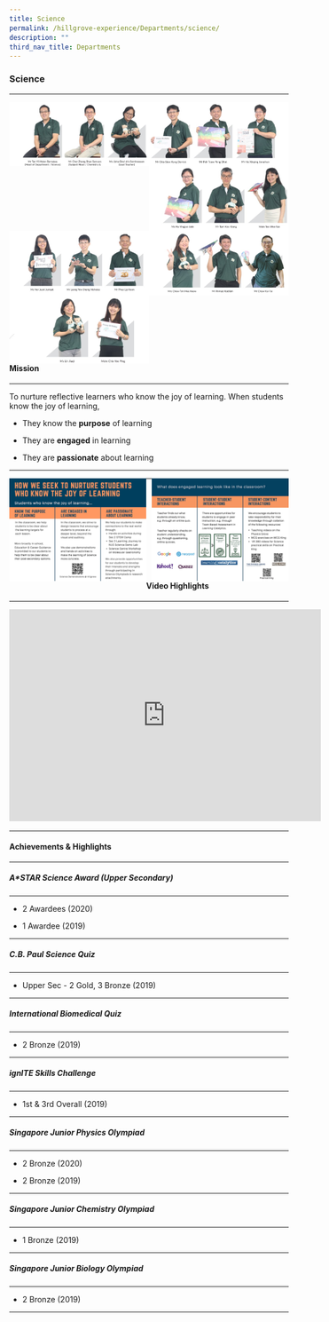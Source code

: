 ```yaml
---
title: Science
permalink: /hillgrove-experience/Departments/science/
description: ""
third_nav_title: Departments
---
```

### **Science**

------------------------------------------------------------------
<img src="/images/sci%201.jpg" 
     style="width:50%" align=left>
<img src="/images/sci%202.jpg" 
     style="width:50%" align=right>
<br><br><br><br><br>		 		 
<img src="/images/sci%203.jpg" 
     style="width:50%" align=left>
<img src="/images/sci%204.jpg" 
     style="width:50%" align=right>
<br><br><br><br><br>		 		 
<img src="/images/sci%205.jpg" 
     style="width:50%" align=left>
<img src="/images/sci%206.jpg" 
     style="width:50%" align=right>		 

------------------------------------------------------------------
<br><br><br>
#### **Mission**

------------------------------------------------------------------
To nurture reflective learners who know the joy of learning.
When students know the joy of learning,

*   They know the **purpose** of learning
    
*   They are **engaged** in learning
    
*   They are **passionate** about learning

------------------------------------------------------------------

<img src="/images/joy%20in%20learning%201.jpg" 
     style="width:49%" align=left>
<img src="/images/joy%20in%20learning%202.jpg" 
     style="width:49%" align=right>	
		 
------------------------------------------------------------------
#### **Video Highlights**

------------------------------------------------------------------

<iframe width="562" height="382" src="https://www.youtube.com/embed/lB7IXy19uyY" title="Science Demonstrations at Hillgrove" frameborder="0" allow="accelerometer; autoplay; clipboard-write; encrypted-media; gyroscope; picture-in-picture" allowfullscreen></iframe>

------------------------------------------------------------------
#### **Achievements & Highlights**

------------------------------------------------------------------
##### **A*STAR Science Award (Upper Secondary)**

------------------------------------------------------------------
*   2 Awardees (2020)
    
*   1 Awardee (2019)

------------------------------------------------------------------
##### **C.B. Paul Science Quiz**

------------------------------------------------------------------
* Upper Sec - 2 Gold, 3 Bronze (2019)

------------------------------------------------------------------
##### **International Biomedical Quiz**

------------------------------------------------------------------
* 2 Bronze (2019)

------------------------------------------------------------------
##### **ignITE Skills Challenge**

------------------------------------------------------------------
* 1st & 3rd Overall (2019)

------------------------------------------------------------------
##### **Singapore Junior Physics Olympiad**

------------------------------------------------------------------
*   2 Bronze (2020)
    
*   2 Bronze (2019)

------------------------------------------------------------------
##### **Singapore Junior Chemistry Olympiad**

------------------------------------------------------------------
* 1 Bronze (2019)

------------------------------------------------------------------
##### **Singapore Junior Biology Olympiad**

------------------------------------------------------------------
* 2 Bronze (2019)

------------------------------------------------------------------